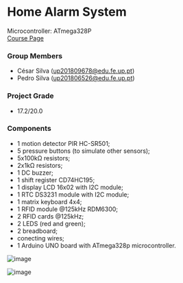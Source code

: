 # Home Alarm System
Microcontroller: ATmega328P  
[Course Page](https://sigarra.up.pt/feup/pt/ucurr_geral.ficha_uc_view?pv_ocorrencia_id=461232)  
### Group Members
 * César Silva    (up201809678@edu.fe.up.pt) 
 * Pedro Silva    (up201806526@edu.fe.up.pt)

### Project Grade
 * 17.2/20.0

### Components
  - 1 motion detector PIR HC-SR501;
  - 5 pressure buttons (to simulate other sensors);
  - 5x100kΩ resistors;
  - 2x1kΩ resistors;
  - 1 DC buzzer;
  - 1 shift register CD74HC195;
  - 1 display LCD 16x02 with I2C module;
  - 1 RTC DS3231 module with I2C module;
  - 1 matrix keyboard 4x4;
  - 1 RFID module @125kHz RDM6300;
  - 2 RFID cards @125kHz;
  - 2 LEDS (red and green);
  - 2 breadboard;
  - conecting wires;
  - 1 Arduino UNO board with ATmega328p microcontroller.

![image](https://user-images.githubusercontent.com/78810496/125837550-17e13e7a-6244-4ecc-9000-5effa2cf126f.png)

![image](https://user-images.githubusercontent.com/78810496/125837505-b053b307-fd4b-4e7d-b47b-886a4d265653.png)

